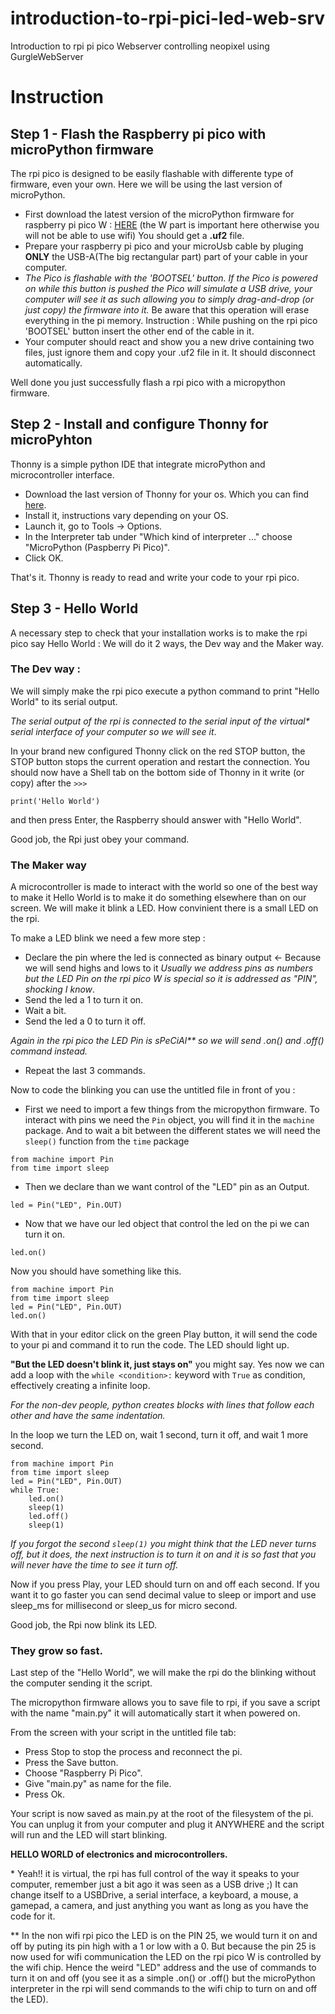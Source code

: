 # introduction-to-rpi-pici-led-web-srv
Introduction to rpi pi pico Webserver controlling neopixel using GurgleWebServer


# Instruction

## Step 1 - Flash the Raspberry pi pico with microPython firmware

The rpi pico is designed to be easily flashable with differente type of firmware, even your own. Here we will be using the last version of microPython.

- First download the latest version of the microPython firmware for raspberry pi pico W  : [HERE](https://micropython.org/download/RPI_PICO_W/) (the W part is important here otherwise you will not be able to use wifi) You should get a **.uf2** file.
- Prepare your raspberry pi pico and your microUsb cable by pluging **ONLY** the USB-A(The big rectangular part) part of your cable in your computer.
- *The Pico is flashable with the 'BOOTSEL' button. If the Pico is powered on while this button is pushed the Pico will simulate a USB drive, your computer will see it as such allowing you to simply drag-and-drop (or just copy) the firmware into it.* Be aware that this operation will erase everything in the pi memory. Instruction : While pushing on the rpi pico 'BOOTSEL' button insert the other end of the cable in it.
- Your computer should react and show you a new drive containing two files, just ignore them and copy your .uf2 file in it. It should disconnect automatically.

Well done you just successfully flash a rpi pico with a micropython firmware.

## Step 2 - Install and configure Thonny for microPyhton

Thonny is a simple python IDE that integrate microPython and microcontroller interface.

- Download the last version of Thonny for your os. Which you can find [here](https://thonny.org/).
- Install it, instructions vary depending on your OS.
- Launch it, go to Tools -> Options.
- In the Interpreter tab under "Which kind of interpreter ..." choose "MicroPython (Paspberry Pi Pico)".
- Click OK.

That's it. Thonny is ready to read and write your code to your rpi pico.

## Step 3 - Hello World

A necessary step to check that your installation works is to make the rpi pico say Hello World : We will do it 2 ways, the Dev way and the Maker way.

### The Dev way :
We will simply make the rpi pico execute a python command to print "Hello World" to its serial output.

*The serial output of the rpi is connected to the serial input of the virtual\* serial interface of your computer so we will see it*.

In your brand new configured Thonny click on the red STOP button, the STOP button stops the current operation and restart the connection. You should now have a Shell tab on the bottom side of Thonny in it write (or copy) after the `>>>`

``print('Hello World') ``

and then press Enter, the Raspberry should answer with "Hello World".

Good job, the Rpi just obey your command.

### The Maker way

A microcontroller is made to interact with the world so one of the best way to make it Hello World is to make it do something elsewhere than on our screen. We will make it blink a LED. How convinient there is a small LED on the rpi.

To make a LED blink we need a few more step :
- Declare the pin where the led is connected as binary output <- Because we will send highs and lows to it
*Usually we address pins as numbers but the LED Pin on the rpi pico W is special so it is addressed as "PIN", shocking I know*.
- Send the led a 1 to turn it on.
- Wait a bit.
- Send the led a 0 to turn it off.

*Again in the rpi pico the LED Pin is sPeCiAl\*\* so we will send .on() and .off() command instead.*
- Repeat the last 3 commands.

Now to code the blinking you can use the untitled file in front of you :
- First we need to import a few things from the micropython firmware. To interact with pins we need the `Pin` object, you will find it in the `machine` package. And to wait a bit between the different states we will need the `sleep()` function from the `time` package

```
from machine import Pin
from time import sleep
``` 

- Then we declare than we want control of the "LED" pin as an Output.

```
led = Pin("LED", Pin.OUT)
```

- Now that we have our led object that control the led on the pi we can turn it on.

```
led.on()
```
Now you should have something like this.

```
from machine import Pin
from time import sleep
led = Pin("LED", Pin.OUT)
led.on()
```

With that in your editor click on the green Play button, it will send the code to your pi and command it to run the code. The LED should light up.

__"But the LED doesn't blink it, just stays on"__ you might say. Yes now we can add a loop with the `while <condition>:` keyword with `True` as condition, effectively creating a infinite loop.

*For the non-dev people, python creates blocks with lines that follow each other and have the same indentation.*

In the loop we turn the LED on, wait 1 second, turn it off, and wait 1 more second.

```
from machine import Pin
from time import sleep
led = Pin("LED", Pin.OUT)
while True:
    led.on()
    sleep(1)
    led.off()
    sleep(1)
```

*If you forgot the second `sleep(1)` you might think that the LED never turns off, but it does, the next instruction is to turn it on and it is so fast that you will never have the time to see it turn off.*

Now if you press Play, your LED should turn on and off each second. If you want it to go faster you can send decimal value to sleep or import and use sleep_ms for millisecond or sleep_us for micro second.

Good job, the Rpi now blink its LED.

### They grow so fast.

Last step of the "Hello World", we will make the rpi do the blinking without the computer sending it the script. 

The micropython firmware allows you to save file to rpi, if you save a script with the name "main.py" it will automatically start it when powered on.

From the screen with your script in the untitled file tab:
- Press Stop to stop the process and reconnect the pi.
- Press the Save button.
- Choose "Raspberry Pi Pico".
- Give "main.py" as name for the file.
- Press Ok.

Your script is now saved as main.py at the root of the filesystem of the pi. You can unplug it from your computer and plug it ANYWHERE and the script will run and the LED will start blinking.

**HELLO WORLD of electronics and microcontrollers.**


\* Yeah!! it is virtual, the rpi has full control of the way it speaks to your computer, remember just a bit ago it was seen as a USB drive ;) It can change itself to a USBDrive, a serial interface, a keyboard, a mouse, a gamepad, a camera, and just anything you want as long as you have the code for it.

\*\* In the non wifi rpi pico the LED is on the PIN 25, we would turn it on and off by puting its pin high with a 1 or low with a 0. But because the pin 25 is now used for wifi communication the LED on the rpi pico W is controlled by the wifi chip. Hence the weird "LED" address and the use of commands to turn it on and off (you see it as a simple .on() or .off() but the microPython interpreter in the rpi will send commands to the wifi chip to turn on and off the LED).